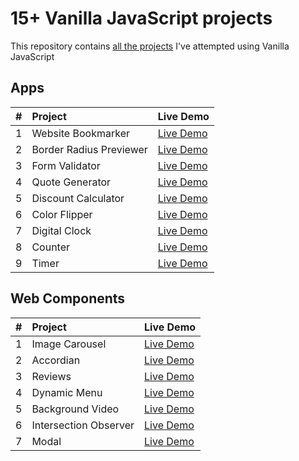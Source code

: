 # 15+ Vanilla JavaScript projects
This repository contains [all the projects](https://vaishnav-sh.github.io/Javascript-mini-projects/) I've attempted using Vanilla JavaScript

## Apps
| # | Project     | Live Demo                |
| :-------- | :------- | :------------------------- |
| 1 | Website Bookmarker | [Live Demo](https://vaishnav-sh.github.io/Javascript-mini-projects/website%20bookmarker/index.html) |
| 2 | Border Radius Previewer | [Live Demo](https://vaishnav-sh.github.io/Javascript-mini-projects/website%20bookmarker/index.html) |
| 3 | Form Validator | [Live Demo](https://vaishnav-sh.github.io/Javascript-mini-projects/Form%20validator/index.html) |
| 4 | Quote Generator | [Live Demo](https://vaishnav-sh.github.io/Javascript-mini-projects/quote%20generator/index.html) |
| 5 | Discount Calculator | [Live Demo](https://vaishnav-sh.github.io/Javascript-mini-projects/Counter/index.html) |
| 6 | Color Flipper | [Live Demo](https://vaishnav-sh.github.io/Javascript-mini-projects/Color%20Flipper/index.html) |
| 7 | Digital Clock | [Live Demo](https://vaishnav-sh.github.io/Javascript-mini-projects/digital%20clock/index.html) |
| 8 | Counter | [Live Demo](https://vaishnav-sh.github.io/Javascript-mini-projects/Counter/index.html) |
| 9 | Timer | [Live Demo](https://vaishnav-sh.github.io/Javascript-mini-projects/timer/index.html) |

## Web Components
| # | Project     | Live Demo                |
| :-------- | :------- | :------------------------- |
| 1 | Image Carousel | [Live Demo](https://vaishnav-sh.github.io/Javascript-mini-projects/carousel/index.html) |
| 2 | Accordian | [Live Demo](https://vaishnav-sh.github.io/Javascript-mini-projects/accordian/index.html) |
| 3 | Reviews | [Live Demo](https://vaishnav-sh.github.io/Javascript-mini-projects/Reviews/index.html) |
| 4 | Dynamic Menu | [Live Demo](https://vaishnav-sh.github.io/Javascript-mini-projects/dynamic%20menu/index.html) |
| 5 | Background Video | [Live Demo](https://vaishnav-sh.github.io/Javascript-mini-projects/bgvideo/index.html) |
| 6 | Intersection Observer | [Live Demo](https://vaishnav-sh.github.io/Javascript-mini-projects/intersection%20observer/index.html) |
| 7 | Modal | [Live Demo](https://vaishnav-sh.github.io/Javascript-mini-projects/modal/index.html) |
